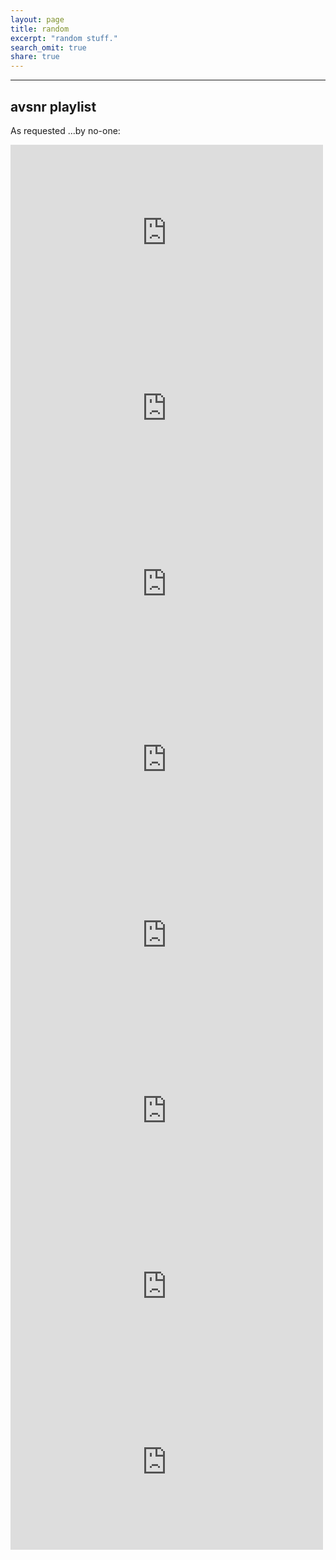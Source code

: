 ```yaml
---
layout: page
title: random
excerpt: "random stuff."
search_omit: true
share: true
---
```



***


## avsnr playlist

As requested ...by no-one:

<iframe src="https://www.youtube.com/embed/_WjeWsiujmU" width="500" height="281" frameborder="0" webkitallowfullscreen mozallowfullscreen allowfullscreen></iframe>

<iframe src="https://www.youtube.com/embed/7655cAA_CTg" width="500" height="281" frameborder="0" webkitallowfullscreen mozallowfullscreen allowfullscreen></iframe>

<iframe src="https://www.youtube.com/embed/ZG72J2ylUGE" width="500" height="281" frameborder="0" webkitallowfullscreen mozallowfullscreen allowfullscreen></iframe>

<iframe src="https://www.youtube.com/embed/H9j8wyORyMQ" width="500" height="281" frameborder="0" webkitallowfullscreen mozallowfullscreen allowfullscreen></iframe>

<iframe src="https://www.youtube.com/embed/51Bpx63wkbA" width="500" height="281" frameborder="0" webkitallowfullscreen mozallowfullscreen allowfullscreen></iframe>

<iframe src="https://www.youtube.com/embed/RikyKv7zp7U" width="500" height="281" frameborder="0" webkitallowfullscreen mozallowfullscreen allowfullscreen></iframe>

<iframe src="https://player.vimeo.com/video/25900254" width="500" height="281" frameborder="0" webkitallowfullscreen mozallowfullscreen allowfullscreen></iframe>

<iframe src="https://www.youtube.com/embed/N_atFMCUJ1o" width="500" height="281" frameborder="0" webkitallowfullscreen mozallowfullscreen allowfullscreen></iframe>
